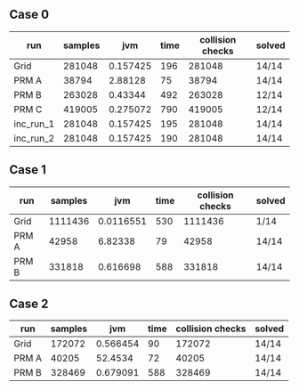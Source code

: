 ## Case 0
| run       |   samples |      jvm |   time |   collision checks | solved   |
|-----------|-----------|----------|--------|--------------------|----------|
| Grid      |    281048 | 0.157425 |    196 |             281048 | 14/14    |
| PRM A     |     38794 | 2.88128  |     75 |              38794 | 14/14    |
| PRM B     |    263028 | 0.43344  |    492 |             263028 | 12/14    |
| PRM C     |    419005 | 0.275072 |    790 |             419005 | 12/14    |
| inc_run_1 |    281048 | 0.157425 |    195 |             281048 | 14/14    |
| inc_run_2 |    281048 | 0.157425 |    190 |             281048 | 14/14    |

## Case 1
| run   |   samples |       jvm |   time |   collision checks | solved   |
|-------|-----------|-----------|--------|--------------------|----------|
| Grid  |   1111436 | 0.0116551 |    530 |            1111436 | 1/14     |
| PRM A |     42958 | 6.82338   |     79 |              42958 | 14/14    |
| PRM B |    331818 | 0.616698  |    588 |             331818 | 14/14    |

## Case 2
| run   |   samples |       jvm |   time |   collision checks | solved   |
|-------|-----------|-----------|--------|--------------------|----------|
| Grid  |    172072 |  0.566454 |     90 |             172072 | 14/14    |
| PRM A |     40205 | 52.4534   |     72 |              40205 | 14/14    |
| PRM B |    328469 |  0.679091 |    588 |             328469 | 14/14    |

